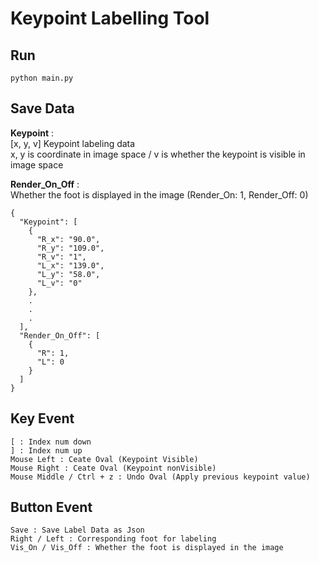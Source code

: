 # Keypoint Labelling Tool
  
## Run

    python main.py


## Save Data
**Keypoint** : </br>
[x, y, v] Keypoint labeling data</br>
x, y is coordinate in image space / v is whether the keypoint is visible in image space</br>

**Render_On_Off** : </br>
Whether the foot is displayed in the image (Render_On: 1, Render_Off: 0)

    {
      "Keypoint": [
        {
          "R_x": "90.0",
          "R_y": "109.0",
          "R_v": "1",
          "L_x": "139.0",
          "L_y": "58.0",
          "L_v": "0"
        }, 
        .
        .
        .
      ],
      "Render_On_Off": [
        {
          "R": 1,
          "L": 0
        }
      ]
    }


## Key Event

    [ : Index num down
    ] : Index num up
    Mouse Left : Ceate Oval (Keypoint Visible)
    Mouse Right : Ceate Oval (Keypoint nonVisible)
    Mouse Middle / Ctrl + z : Undo Oval (Apply previous keypoint value)


## Button Event

    Save : Save Label Data as Json
    Right / Left : Corresponding foot for labeling
    Vis_On / Vis_Off : Whether the foot is displayed in the image